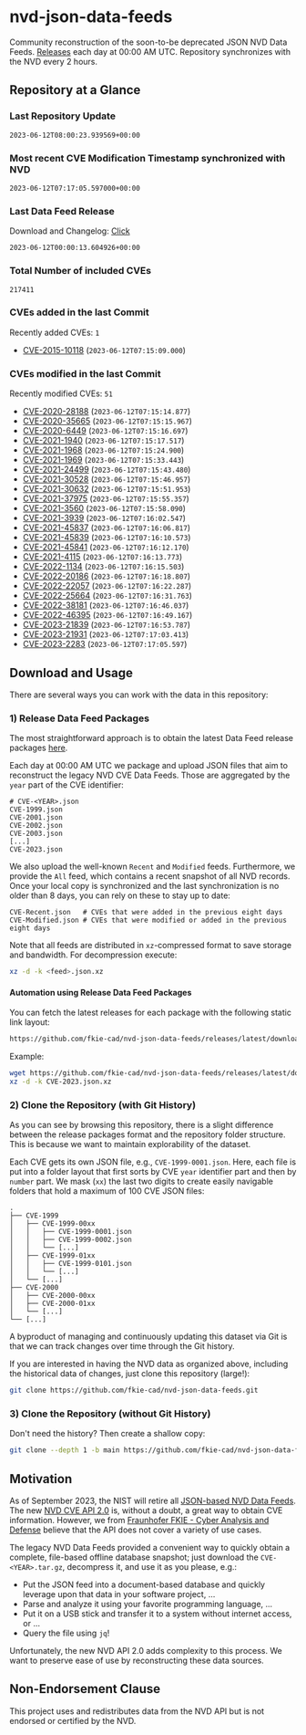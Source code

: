 # nvd-json-data-feeds

Community reconstruction of the soon-to-be deprecated JSON NVD Data Feeds. 
[Releases](https://github.com/fkie-cad/nvd-json-data-feeds/releases/latest) each day at 00:00 AM UTC.
Repository synchronizes with the NVD every 2 hours.

## Repository at a Glance

### Last Repository Update

```plain
2023-06-12T08:00:23.939569+00:00
```

### Most recent CVE Modification Timestamp synchronized with NVD

```plain
2023-06-12T07:17:05.597000+00:00
```

### Last Data Feed Release

Download and Changelog: [Click](https://github.com/fkie-cad/nvd-json-data-feeds/releases/latest)

```plain
2023-06-12T00:00:13.604926+00:00
```

### Total Number of included CVEs

```plain
217411
```

### CVEs added in the last Commit

Recently added CVEs: `1`

* [CVE-2015-10118](CVE-2015/CVE-2015-101xx/CVE-2015-10118.json) (`2023-06-12T07:15:09.000`)


### CVEs modified in the last Commit

Recently modified CVEs: `51`

* [CVE-2020-28188](CVE-2020/CVE-2020-281xx/CVE-2020-28188.json) (`2023-06-12T07:15:14.877`)
* [CVE-2020-35665](CVE-2020/CVE-2020-356xx/CVE-2020-35665.json) (`2023-06-12T07:15:15.967`)
* [CVE-2020-6449](CVE-2020/CVE-2020-64xx/CVE-2020-6449.json) (`2023-06-12T07:15:16.697`)
* [CVE-2021-1940](CVE-2021/CVE-2021-19xx/CVE-2021-1940.json) (`2023-06-12T07:15:17.517`)
* [CVE-2021-1968](CVE-2021/CVE-2021-19xx/CVE-2021-1968.json) (`2023-06-12T07:15:24.900`)
* [CVE-2021-1969](CVE-2021/CVE-2021-19xx/CVE-2021-1969.json) (`2023-06-12T07:15:33.443`)
* [CVE-2021-24499](CVE-2021/CVE-2021-244xx/CVE-2021-24499.json) (`2023-06-12T07:15:43.480`)
* [CVE-2021-30528](CVE-2021/CVE-2021-305xx/CVE-2021-30528.json) (`2023-06-12T07:15:46.957`)
* [CVE-2021-30632](CVE-2021/CVE-2021-306xx/CVE-2021-30632.json) (`2023-06-12T07:15:51.953`)
* [CVE-2021-37975](CVE-2021/CVE-2021-379xx/CVE-2021-37975.json) (`2023-06-12T07:15:55.357`)
* [CVE-2021-3560](CVE-2021/CVE-2021-35xx/CVE-2021-3560.json) (`2023-06-12T07:15:58.090`)
* [CVE-2021-3939](CVE-2021/CVE-2021-39xx/CVE-2021-3939.json) (`2023-06-12T07:16:02.547`)
* [CVE-2021-45837](CVE-2021/CVE-2021-458xx/CVE-2021-45837.json) (`2023-06-12T07:16:06.817`)
* [CVE-2021-45839](CVE-2021/CVE-2021-458xx/CVE-2021-45839.json) (`2023-06-12T07:16:10.573`)
* [CVE-2021-45841](CVE-2021/CVE-2021-458xx/CVE-2021-45841.json) (`2023-06-12T07:16:12.170`)
* [CVE-2021-4115](CVE-2021/CVE-2021-41xx/CVE-2021-4115.json) (`2023-06-12T07:16:13.773`)
* [CVE-2022-1134](CVE-2022/CVE-2022-11xx/CVE-2022-1134.json) (`2023-06-12T07:16:15.503`)
* [CVE-2022-20186](CVE-2022/CVE-2022-201xx/CVE-2022-20186.json) (`2023-06-12T07:16:18.807`)
* [CVE-2022-22057](CVE-2022/CVE-2022-220xx/CVE-2022-22057.json) (`2023-06-12T07:16:22.287`)
* [CVE-2022-25664](CVE-2022/CVE-2022-256xx/CVE-2022-25664.json) (`2023-06-12T07:16:31.763`)
* [CVE-2022-38181](CVE-2022/CVE-2022-381xx/CVE-2022-38181.json) (`2023-06-12T07:16:46.037`)
* [CVE-2022-46395](CVE-2022/CVE-2022-463xx/CVE-2022-46395.json) (`2023-06-12T07:16:49.167`)
* [CVE-2023-21839](CVE-2023/CVE-2023-218xx/CVE-2023-21839.json) (`2023-06-12T07:16:53.787`)
* [CVE-2023-21931](CVE-2023/CVE-2023-219xx/CVE-2023-21931.json) (`2023-06-12T07:17:03.413`)
* [CVE-2023-2283](CVE-2023/CVE-2023-22xx/CVE-2023-2283.json) (`2023-06-12T07:17:05.597`)


## Download and Usage

There are several ways you can work with the data in this repository:

### 1) Release Data Feed Packages

The most straightforward approach is to obtain the latest Data Feed release packages [here](https://github.com/fkie-cad/nvd-json-data-feeds/releases/latest).

Each day at 00:00 AM UTC we package and upload JSON files that aim to reconstruct the legacy NVD CVE Data Feeds.
Those are aggregated by the `year` part of the CVE identifier:

```
# CVE-<YEAR>.json
CVE-1999.json
CVE-2001.json
CVE-2002.json
CVE-2003.json
[...]
CVE-2023.json
```

We also upload the well-known `Recent` and `Modified` feeds.
Furthermore, we provide the `All` feed, which contains a recent snapshot of all NVD records.
Once your local copy is synchronized and the last synchronization is no older than 8 days, you can rely on these to stay up to date:

```plain
CVE-Recent.json   # CVEs that were added in the previous eight days
CVE-Modified.json # CVEs that were modified or added in the previous eight days
```

Note that all feeds are distributed in `xz`-compressed format to save storage and bandwidth.
For decompression execute:

```sh
xz -d -k <feed>.json.xz
```


#### Automation using Release Data Feed Packages

You can fetch the latest releases for each package with the following static link layout:

```sh
https://github.com/fkie-cad/nvd-json-data-feeds/releases/latest/download/CVE-<YEAR>.json.xz
```

Example:

```sh
wget https://github.com/fkie-cad/nvd-json-data-feeds/releases/latest/download/CVE-2023.json.xz
xz -d -k CVE-2023.json.xz
```

### 2) Clone the Repository (with Git History)

As you can see by browsing this repository, there is a slight difference between the release packages format and the repository folder structure.
This is because we want to maintain explorability of the dataset.

Each CVE gets its own JSON file, e.g., `CVE-1999-0001.json`.
Here, each file is put into a folder layout that first sorts by CVE `year` identifier part and then by `number` part.
We mask (`xx`) the last two digits to create easily navigable folders that hold a maximum of 100 CVE JSON files:

```plain
.
├── CVE-1999
│   ├── CVE-1999-00xx
│   │   ├── CVE-1999-0001.json
│   │   ├── CVE-1999-0002.json
│   │   └── [...]
│   ├── CVE-1999-01xx
│   │   ├── CVE-1999-0101.json
│   │   └── [...]
│   └── [...]
├── CVE-2000
│   ├── CVE-2000-00xx
│   ├── CVE-2000-01xx
│   └── [...]
└── [...]
```

A byproduct of managing and continuously updating this dataset via Git is that we can track changes over time through the Git history.

If you are interested in having the NVD data as organized above, including the historical data of changes, just clone this repository (large!):

```sh
git clone https://github.com/fkie-cad/nvd-json-data-feeds.git
```

### 3) Clone the Repository (without Git History)

Don't need the history? Then create a shallow copy:

```sh
git clone --depth 1 -b main https://github.com/fkie-cad/nvd-json-data-feeds.git
```

## Motivation

As of September 2023, the NIST will retire all [JSON-based NVD Data Feeds](https://nvd.nist.gov/vuln/data-feeds#divRetirementBanner-1).
The new [NVD CVE API 2.0](https://nvd.nist.gov/developers/vulnerabilities) is, without a doubt, a great way to obtain CVE information.
However, we from [Fraunhofer FKIE - Cyber Analysis and Defense](https://www.fkie.fraunhofer.de/en/departments/cad.html) believe that the API does not cover a variety of use cases.

The legacy NVD Data Feeds provided a convenient way to quickly obtain a complete, file-based offline database snapshot; just download the `CVE-<YEAR>.tar.gz`, decompress it, and use it as you please, e.g.:

* Put the JSON feed into a document-based database and quickly leverage upon that data in your software project, ...
* Parse and analyze it using your favorite programming language, ...
* Put it on a USB stick and transfer it to a system without internet access, or ...
* Query the file using `jq`!

Unfortunately, the new NVD API 2.0 adds complexity to this process.
We want to preserve ease of use by reconstructing these data sources.

## Non-Endorsement Clause

This project uses and redistributes data from the NVD API but is not endorsed or certified by the NVD.